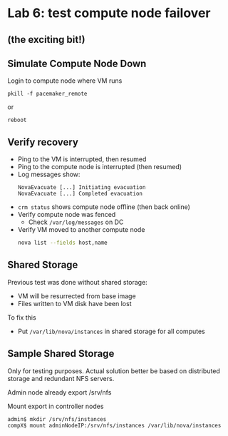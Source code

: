 <!-- .slide: data-state="section-break" id="lab-6" data-menu-title="Lab 6: fail compute node" -->
# Lab 6: test compute node failover
## (the exciting bit!)


<!-- .slide: data-state="normal" id="simulate-down" -->
## Simulate Compute Node Down

Login to compute node where VM runs

```
pkill -f pacemaker_remote
```

or

```
reboot
```


<!-- .slide: data-state="normal" id="verify-recovery" -->
## Verify recovery

* Ping to the VM is interrupted, then resumed
* Ping to the compute node is interrupted (then resumed)
* Log messages show:
  ```
  NovaEvacuate [...] Initiating evacuation
  NovaEvacuate [...] Completed evacuation
  ```
* `crm status` shows compute node offline (then back online)
* Verify compute node was fenced
  * Check `/var/log/messages` on DC
* Verify VM moved to another compute node
  ```sh
  nova list --fields host,name
  ```


<!-- .slide: data-state="normal" id="shared-storage" -->
## Shared Storage

Previous test was done without shared storage:
* VM will be resurrected from base image
* Files written to VM disk have been lost

To fix this
* Put `/var/lib/nova/instances` in shared storage for all computes


<!-- .slide: data-state="normal" id="sample-shared-storage" -->
## Sample Shared Storage

Only for testing purposes. Actual solution better be based on distributed storage and redundant NFS servers.

Admin node already export /srv/nfs

Mount export in controller nodes
```
admin$ mkdir /srv/nfs/instances
compX$ mount adminNodeIP:/srv/nfs/instances /var/lib/nova/instances
```


